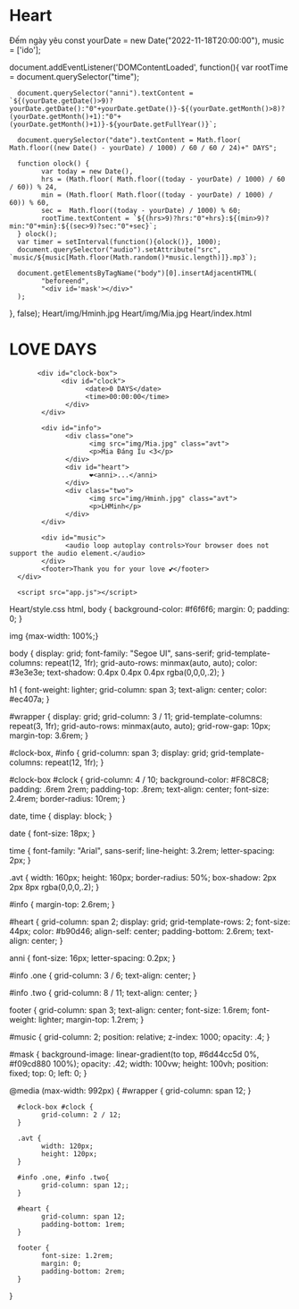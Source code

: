 # Heart
Đếm ngày yêu
const yourDate = new Date("2022-11-18T20:00:00"),
music = ['ido'];

document.addEventListener('DOMContentLoaded', function(){
      var rootTime = document.querySelector("time");

      document.querySelector("anni").textContent = `${(yourDate.getDate()>9)?yourDate.getDate():"0"+yourDate.getDate()}-${(yourDate.getMonth()>8)?(yourDate.getMonth()+1):"0"+(yourDate.getMonth()+1)}-${yourDate.getFullYear()}`;

      document.querySelector("date").textContent = Math.floor( Math.floor((new Date() - yourDate) / 1000) / 60 / 60 / 24)+" DAYS";

      function olock() {
            var today = new Date(),
            hrs = (Math.floor( Math.floor((today - yourDate) / 1000) / 60 / 60)) % 24,
            min = (Math.floor( Math.floor((today - yourDate) / 1000) / 60)) % 60,
            sec =  Math.floor((today - yourDate) / 1000) % 60;
            rootTime.textContent = `${(hrs>9)?hrs:"0"+hrs}:${(min>9)?min:"0"+min}:${(sec>9)?sec:"0"+sec}`;
      } olock();
      var timer = setInterval(function(){olock()}, 1000);
      document.querySelector("audio").setAttribute("src", `music/${music[Math.floor(Math.random()*music.length)]}.mp3`);

      document.getElementsByTagName("body")[0].insertAdjacentHTML(
            "beforeend",
            "<div id='mask'></div>"
      );

}, false);
Heart/img/Hminh.jpg
Heart/img/Mia.jpg 
Heart/index.html
<!DOCTYPE html>
<html lang="en">
<head>
      <meta charset="UTF-8">
      <meta name="viewport" content="width=device-width, initial-scale=1.0">
      <meta http-equiv="X-UA-Compatible" content="ie=edge">
      <link rel="stylesheet" href="style.css">
      <link rel="shortcut icon" type="image/png" href="img/favicon.png"/>
      <title>Together</title>
</head>
<body>
     <div id="wrapper">
           <h1>LOVE DAYS</h1>

           <div id="clock-box">
                 <div id="clock">
                       <date>0 DAYS</date>
                       <time>00:00:00</time>
                  </div>
            </div>

            <div id="info">
                  <div class="one">
                        <img src="img/Mia.jpg" class="avt">
                        <p>Mia Đáng Iu <3</p>
                  </div>
                  <div id="heart">
                        ❤<anni>...</anni>
                  </div>
                  <div class="two">
                        <img src="img/Hminh.jpg" class="avt">
                        <p>LHMinh</p>
                  </div>
            </div>

            <div id="music">
                  <audio loop autoplay controls>Your browser does not support the audio element.</audio>
            </div>
            <footer>Thank you for your love 💕</footer>
      </div> 

      <script src="app.js"></script>
</body>
</html>
Heart/style.css
html, body {
      background-color: #f6f6f6;
      margin: 0;
      padding: 0;
}

img {max-width: 100%;}

body {
      display: grid;
      font-family: "Segoe UI", sans-serif;
      grid-template-columns: repeat(12, 1fr);
      grid-auto-rows: minmax(auto, auto);
      color: #3e3e3e;
      text-shadow: 0.4px 0.4px 0.4px rgba(0,0,0,.2);
}

h1 {
      font-weight: lighter;
      grid-column: span 3;
      text-align: center;
      color: #ec407a;
}

#wrapper {
      display: grid;
      grid-column: 3 / 11;
      grid-template-columns: repeat(3, 1fr);
      grid-auto-rows: minmax(auto, auto);
      grid-row-gap: 10px;
      margin-top: 3.6rem;
}

#clock-box, #info {
      grid-column: span 3;
      display: grid;
      grid-template-columns: repeat(12, 1fr);
}

#clock-box #clock {
      grid-column: 4 / 10;
      background-color: #F8C8C8;
      padding: .6rem 2rem;
      padding-top: .8rem;
      text-align: center;
      font-size: 2.4rem;
      border-radius: 10rem;
}

date, time {
      display: block;
}

date {
      font-size: 18px;
}

time {
      font-family: "Arial", sans-serif;
      line-height: 3.2rem;
      letter-spacing: 2px;
}

.avt {
      width: 160px;
      height: 160px;
      border-radius: 50%;
      box-shadow: 2px 2px 8px rgba(0,0,0,.2);
}

#info {
      margin-top: 2.6rem;
}

#heart {
      grid-column: span 2;
      display: grid;
      grid-template-rows: 2;
      font-size: 44px;
      color: #b90d46;
      align-self: center;
      padding-bottom: 2.6rem;
      text-align: center;
}

anni {
      font-size: 16px;
      letter-spacing: 0.2px;
}

#info .one {
      grid-column: 3 / 6;
      text-align: center;
}

#info .two {
      grid-column: 8 / 11;
      text-align: center;
}

footer {
      grid-column: span 3;
      text-align: center;
      font-size: 1.6rem;
      font-weight: lighter;
      margin-top: 1.2rem;
}

#music {
      grid-column: 2;
      position: relative;
      z-index: 1000;
      opacity: .4;
}

#mask {
      background-image: linear-gradient(to top, #6d44cc5d 0%, #f09cd880 100%);
      opacity: .42;
      width: 100vw;
      height: 100vh;
      position: fixed;
      top: 0;
      left: 0;
}

@media (max-width: 992px) {
      #wrapper {
            grid-column: span 12;
      }

      #clock-box #clock {
            grid-column: 2 / 12;
      }

      .avt {
            width: 120px;
            height: 120px;
      }

      #info .one, #info .two{
            grid-column: span 12;;
      }

      #heart {
            grid-column: span 12;
            padding-bottom: 1rem;
      }

      footer {
            font-size: 1.2rem;
            margin: 0;
            padding-bottom: 2rem;
      }
}
